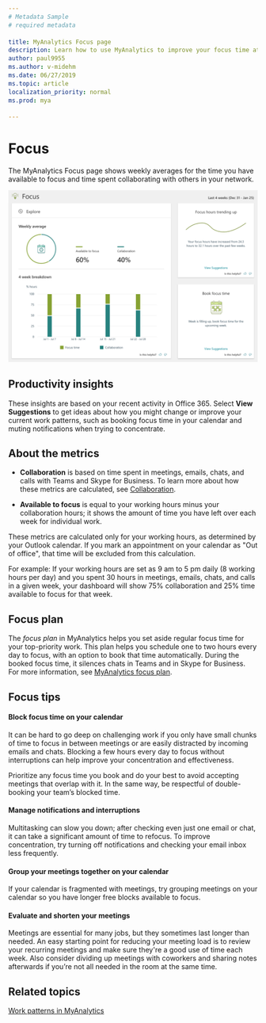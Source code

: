 ```yaml
---
# Metadata Sample
# required metadata

title: MyAnalytics Focus page
description: Learn how to use MyAnalytics to improve your focus time at work
author: paul9955
ms.author: v-midehm
ms.date: 06/27/2019
ms.topic: article
localization_priority: normal 
ms.prod: mya

---
```


# Focus

The MyAnalytics Focus page shows weekly averages for the time you have available to focus and time spent collaborating with others in your network. 

![Focus](../../Images/mya/use/focus.png)

## Productivity insights

These insights are based on your recent activity in Office 365. Select **View Suggestions** to get ideas about how you might change or improve your current work patterns, such as booking focus time in your calendar and muting notifications when trying to concentrate.

## About the metrics

* **Collaboration** is based on time spent in meetings, emails, chats, and calls with Teams and Skype for Business. To learn more about how these metrics are calculated, see [Collaboration](collaboration.md).

* **Available to focus** is equal to your working hours minus your collaboration hours; it shows the amount of time you have left over each week for individual work.

These metrics are calculated only for your working hours, as determined by your Outlook calendar. If you mark an appointment on your calendar as "Out of office", that time will be excluded from this calculation.

For example: If your working hours are set as 9 am to 5 pm daily (8 working hours per day) and you spent 30 hours in meetings, emails, chats, and calls in a given week, your dashboard will show 75% collaboration and 25% time available to focus for that week.

## Focus plan

The _focus plan_ in MyAnalytics helps you set aside regular focus time for your top-priority work. This plan helps you schedule one to two hours every day to focus, with an option to book that time automatically. During the booked focus time, it silences chats in Teams and in Skype for Business. For more information, see [MyAnalytics focus plan](mya-focus-plan.md). 

## Focus tips

#### Block focus time on your calendar

It can be hard to go deep on challenging work if you only have small chunks of time to focus in between meetings or are easily distracted by incoming emails and chats. Blocking a few hours every day to focus without interruptions can help improve your concentration and effectiveness.

Prioritize any focus time you book and do your best to avoid accepting meetings that overlap with it. In the same way, be respectful of double-booking your team’s blocked time.

#### Manage notifications and interruptions

Multitasking can slow you down; after checking even just one email or chat, it can take a significant amount of time to refocus. To improve concentration, try turning off notifications and checking your email inbox less frequently.

#### Group your meetings together on your calendar

If your calendar is fragmented with meetings, try grouping meetings on your calendar so you have longer free blocks available to focus.

#### Evaluate and shorten your meetings

Meetings are essential for many jobs, but they sometimes last longer than needed. An easy starting point for reducing your meeting load is to review your recurring meetings and make sure they're a good use of time each week. Also consider dividing up meetings with coworkers and sharing notes afterwards if you’re not all needed in the room at the same time.

## Related topics

[Work patterns in MyAnalytics](../use/dashboard-2.md)